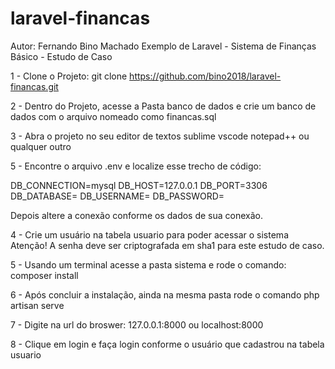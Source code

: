 # laravel-financas
Autor: Fernando Bino Machado
Exemplo de Laravel - Sistema de Finanças Básico - Estudo de Caso


1 - Clone o Projeto: 
  git clone https://github.com/bino2018/laravel-financas.git
  
2 - Dentro do Projeto, acesse a Pasta banco de dados e crie um banco de dados com o arquivo nomeado como financas.sql

3 - Abra o projeto no seu editor de textos sublime vscode notepad++ ou qualquer outro

5 - Encontre o arquivo .env e localize esse trecho de código:

DB_CONNECTION=mysql
DB_HOST=127.0.0.1
DB_PORT=3306
DB_DATABASE=
DB_USERNAME=
DB_PASSWORD=

Depois altere a conexão conforme os dados de sua conexão.

4 - Crie um usuário na tabela usuario para poder acessar o sistema
  Atenção! A senha deve ser criptografada em sha1 para este estudo de caso.

5 - Usando um terminal acesse a pasta sistema e rode o comando: composer install

6 - Após concluir a instalação, ainda na mesma pasta rode o comando php artisan serve

7 - Digite na url do broswer: 127.0.0.1:8000 ou localhost:8000

8 - Clique em login e faça login conforme o usuário que cadastrou na tabela usuario
